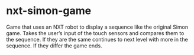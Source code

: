 # nxt-simon-game
Game that uses an NXT robot to display a sequence like the original Simon game. Takes the user’s input of the touch sensors and compares them to the sequence. If they are the same continues to next level with more in the sequence. If they differ the game ends.

